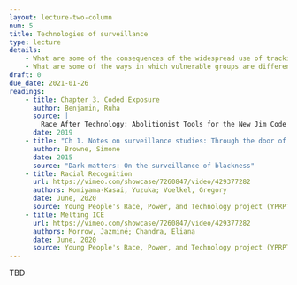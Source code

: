 ```yaml
---
layout: lecture-two-column
num: 5
title: Technologies of surveillance
type: lecture
details: 
    - What are some of the consequences of the widespread use of tracking and surveilance techologies?
    - What are some of the ways in which vulnerable groups are differentially impacted?
draft: 0
due_date: 2021-01-26
readings:
    - title: Chapter 3. Coded Exposure
      author: Benjamin, Ruha
      source: |
        Race After Technology: Abolitionist Tools for the New Jim Code
      date: 2019
    - title: "Ch 1. Notes on surveillance studies: Through the door of no return"
      author: Browne, Simone
      date: 2015
      source: "Dark matters: On the surveillance of blackness"
    - title: Racial Recognition
      url: https://vimeo.com/showcase/7260847/video/429377282
      authors: Komiyama-Kasai, Yuzuka; Voelkel, Gregory
      date: June, 2020
      source: Young People's Race, Power, and Technology project (YPRPT)
    - title: Melting ICE
      url: https://vimeo.com/showcase/7260847/video/429377282
      authors: Morrow, Jazminé; Chandra, Eliana
      date: June, 2020
      source: Young People's Race, Power, and Technology project (YPRPT)
---
```


TBD